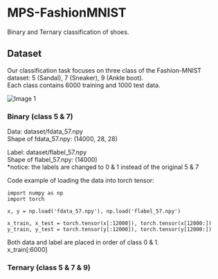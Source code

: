 # MPS-FashionMNIST
Binary and Ternary classification of shoes.

## Dataset
Our classification task focuses on three class of the Fashion-MNIST dataset: 5 (Sandal), 7 (Sneaker), 9 (Ankle boot).  
Each class contains 6000 training and 1000 test data.

![Image 1](https://raw.githubusercontent.com/lmcinnes/umap/master/images/umap_example_fashion_mnist1.png)

### Binary (class 5 & 7)
Data: dataset/fdata_57.npy  
Shape of fdata_57.npy: (14000, 28, 28)  

Label: dataset/flabel_57.npy  
Shape of flabel_57.npy: (14000)  
*notice: the labels are changed to 0 & 1 instead of the original 5 & 7

Code example of loading the data into torch tensor:
```
import numpy as np
import torch

x, y = np.load('fdata_57.npy'), np.load('flabel_57.npy')

x_train, x_test = torch.tensor(x[:12000]), torch.tensor(x[12000:])
y_train, y_test = torch.tensor(y[:12000]), torch.tensor(y[12000:])
```

Both data and label are placed in order of class 0 & 1.  
x_train[:6000] 

### Ternary (class 5 & 7 & 9)
